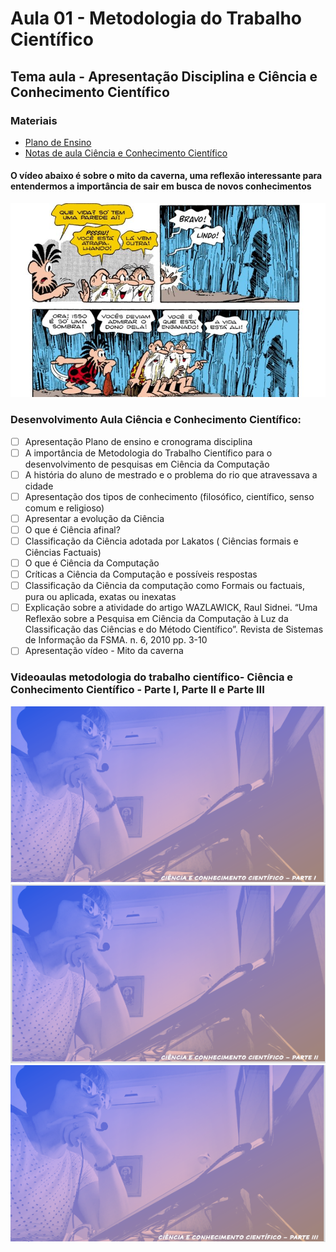 # Aula 01 - Metodologia do Trabalho Científico
## Tema aula - Apresentação Disciplina e Ciência e Conhecimento Científico

### Materiais
- [Plano de Ensino](plano_ensino_metodologia_2021_2.pdf)
- [Notas de aula Ciência e Conhecimento Científico](aula_ciencia_conhecimento.pdf)

####  O vídeo abaixo é sobre o mito da caverna, uma reflexão interessante para entendermos a importância de sair em busca de novos conhecimentos

[![material complementar](mito.png)](https://www.youtube.com/watch?v=XoU4YAhJzLY)

### Desenvolvimento Aula Ciência e Conhecimento Científico: 

- [ ]  Apresentação Plano de ensino e cronograma disciplina
- [ ]  A importância de Metodologia do Trabalho Científico para o desenvolvimento de pesquisas em Ciência da Computação
- [ ]  A história do aluno de mestrado e o problema do rio que atravessava a cidade
- [ ]  Apresentação dos tipos de conhecimento (filosófico, científico, senso comum e religioso)
- [ ]  Apresentar a evolução da Ciência
- [ ]  O que é Ciência afinal? 
- [ ]  Classificação da Ciência adotada por Lakatos ( Ciências formais e Ciências Factuais)
- [ ]  O que é Ciência da Computação
- [ ]  Críticas a Ciência da Computação e possíveis respostas
- [ ]  Classificação da Ciência da computação como Formais ou factuais, pura ou aplicada, exatas ou inexatas
- [ ]  Explicação sobre a atividade do artigo WAZLAWICK, Raul Sidnei. “Uma Reflexão sobre a Pesquisa em Ciência da Computação à Luz da Classificação das Ciências e do Método Científico”. Revista de Sistemas de Informação da FSMA. n. 6, 2010 pp. 3-10
- [ ]  Apresentação vídeo - Mito da caverna

### Videoaulas metodologia do trabalho científico-  Ciência e Conhecimento Científico - Parte I, Parte II e Parte III
[![Ciência e Conhecimento Científico PARTE I](capa_1.png)](https://youtu.be/VlhUu3Dphmo)
[![Ciência e Conhecimento Científico PARTE II](capa_2.png)](https://youtu.be/bR4kS6oIB7w)
[![Ciência e Conhecimento Científico PARTE III](capa_3.png)](https://youtu.be/6xKVnu3r8jo)
